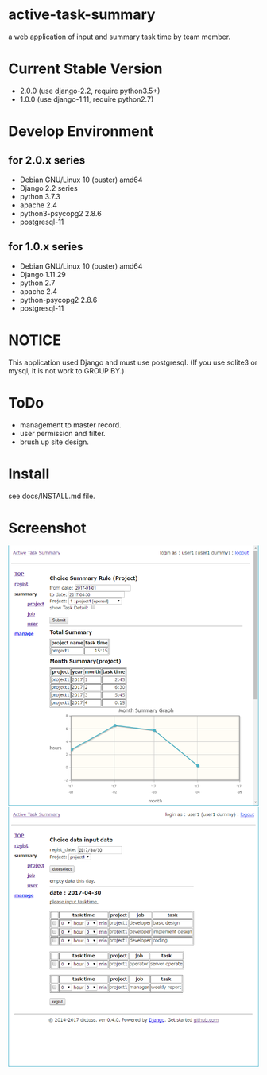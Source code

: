 # active-task-summary

a web application of input and summary task time by team member.

# Current Stable Version

- 2.0.0 (use django-2.2, require python3.5+)
- 1.0.0 (use django-1.11, require python2.7)

# Develop Environment

## for 2.0.x series

- Debian GNU/Linux 10 (buster) amd64
- Django 2.2 series
- python 3.7.3
- apache 2.4
- python3-psycopg2 2.8.6
- postgresql-11

## for 1.0.x series

- Debian GNU/Linux 10 (buster) amd64
- Django 1.11.29
- python 2.7
- apache 2.4
- python-psycopg2 2.8.6
- postgresql-11

# NOTICE

This application used Django and must use postgresql.
(If you use sqlite3 or mysql, it is not work to GROUP BY.)

# ToDo

- management to master record.
- user permission and filter.
- brush up site design.

# Install

see docs/INSTALL.md file.

# Screenshot

![summary_project](docs/screenshot/summary_project.png "summary project form")
![regist](docs/screenshot/regist.png "regist form")
